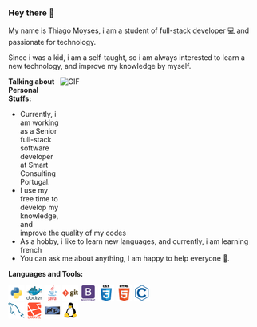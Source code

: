 ### Hey there 👋

My name is Thiago Moyses, i am a student of full-stack developer 💻 and passionate for technology.<br />

Since i was a kid, i am a self-taught, so i am always interested to learn a new technology, and improve my knowledge by myself.<br />

  <img align="right" alt="GIF" src="https://media.giphy.com/media/349qKnoIBHK1i/giphy.gif" width="400" height="300" />
  
**Talking about Personal Stuffs:**

- Currently, i am working as a Senior full-stack software developer at Smart Consulting Portugal.
- I use my free time to develop my knowledge, and improve the quality of my codes
- As a hobby, i like to learn new languages, and currently, i am learning french 
- You can ask me about anything, I am happy to help everyone 💬.

**Languages and Tools:**  

<code><img height="32" src="https://raw.githubusercontent.com/github/explore/80688e429a7d4ef2fca1e82350fe8e3517d3494d/topics/python/python.png"></code>
<code><img height="32" src="https://github.com/thiagomoyses/thiagomoyses/blob/main/docker-original-wordmark.svg"></code>
<code><img height="32" src="https://github.com/thiagomoyses/thiagomoyses/blob/main/java-original-wordmark.svg"></code>
<code><img height="32" src="https://raw.githubusercontent.com/github/explore/80688e429a7d4ef2fca1e82350fe8e3517d3494d/topics/git/git.png"></code>
<code><img height="32" src="https://github.com/thiagomoyses/thiagomoyses/blob/main/bootstrap-plain-wordmark.svg"></code>
<code><img height="32" src="https://github.com/thiagomoyses/thiagomoyses/blob/main/css3-original-wordmark.svg"></code>
<code><img height="32" src="https://github.com/thiagomoyses/thiagomoyses/blob/main/html5-original-wordmark.svg"></code>
<code><img height="32" src="https://github.com/thiagomoyses/thiagomoyses/blob/main/c-line.svg"></code><br>
<code><img height="32" src="https://github.com/thiagomoyses/thiagomoyses/blob/main/mysql-plain.svg"></code>
<code><img height="32" src="https://github.com/thiagomoyses/thiagomoyses/blob/main/laravel-plain-wordmark.svg"></code>
<code><img height="32" src="https://github.com/thiagomoyses/thiagomoyses/blob/main/php-original.svg"></code>
<code><img height="32" src="https://github.com/thiagomoyses/thiagomoyses/blob/main/linux-original.svg"></code>

<!----
📈 My GitHub Stats

<p align="center"> <img src="https://github-readme-stats.vercel.app/api?username=thiagomoyses&show_icons=true&theme=dracula" alt="thiagomoyses" /> ---->
